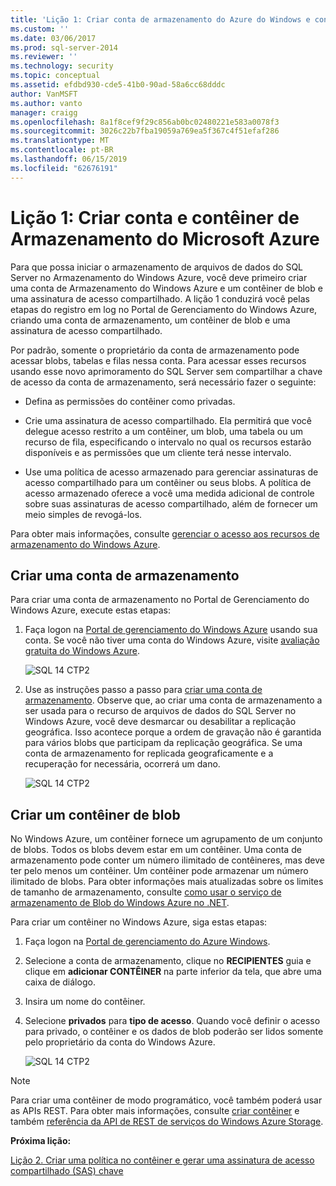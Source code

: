 ```yaml
---
title: 'Lição 1: Criar conta de armazenamento do Azure do Windows e contêiner | Microsoft Docs'
ms.custom: ''
ms.date: 03/06/2017
ms.prod: sql-server-2014
ms.reviewer: ''
ms.technology: security
ms.topic: conceptual
ms.assetid: efdbd930-cde5-41b0-90ad-58a6cc68dddc
author: VanMSFT
ms.author: vanto
manager: craigg
ms.openlocfilehash: 8a1f8cef9f29c856ab0bc02480221e583a0078f3
ms.sourcegitcommit: 3026c22b7fba19059a769ea5f367c4f51efaf286
ms.translationtype: MT
ms.contentlocale: pt-BR
ms.lasthandoff: 06/15/2019
ms.locfileid: "62676191"
---
```

# <a name="lesson-1-create-windows-azure-storage-account-and-container"></a>Lição 1: Criar conta e contêiner de Armazenamento do Microsoft Azure
  Para que possa iniciar o armazenamento de arquivos de dados do SQL Server no Armazenamento do Windows Azure, você deve primeiro criar uma conta de Armazenamento do Windows Azure e um contêiner de blob e uma assinatura de acesso compartilhado. A lição 1 conduzirá você pelas etapas do registro em log no Portal de Gerenciamento do Windows Azure, criando uma conta de armazenamento, um contêiner de blob e uma assinatura de acesso compartilhado.  
  
 Por padrão, somente o proprietário da conta de armazenamento pode acessar blobs, tabelas e filas nessa conta. Para acessar esses recursos usando esse novo aprimoramento do SQL Server sem compartilhar a chave de acesso da conta de armazenamento, será necessário fazer o seguinte:  
  
-   Defina as permissões do contêiner como privadas.  
  
-   Crie uma assinatura de acesso compartilhado. Ela permitirá que você delegue acesso restrito a um contêiner, um blob, uma tabela ou um recurso de fila, especificando o intervalo no qual os recursos estarão disponíveis e as permissões que um cliente terá nesse intervalo.  
  
-   Use uma política de acesso armazenado para gerenciar assinaturas de acesso compartilhado para um contêiner ou seus blobs. A política de acesso armazenado oferece a você uma medida adicional de controle sobre suas assinaturas de acesso compartilhado, além de fornecer um meio simples de revogá-los.  
  
 Para obter mais informações, consulte [gerenciar o acesso aos recursos de armazenamento do Windows Azure](https://msdn.microsoft.com/library/windowsazure/ee393343.aspx).  
  
## <a name="create-storage-account"></a>Criar uma conta de armazenamento  
 Para criar uma conta de armazenamento no Portal de Gerenciamento do Windows Azure, execute estas etapas:  
  
1.  Faça logon na [Portal de gerenciamento do Windows Azure](https://manage.windowsazure.com) usando sua conta. Se você não tiver uma conta do Windows Azure, visite [avaliação gratuita do Windows Azure](http://www.windowsazure.com/pricing/free-trial/).  
  
     ![SQL 14 CTP2](../../2014/tutorials/media/ss-was-tutlesson-1-1.gif "SQL 14 CTP2")  
  
2.  Use as instruções passo a passo para [criar uma conta de armazenamento](http://azure.microsoft.com/documentation/articles/storage-create-storage-account/). Observe que, ao criar uma conta de armazenamento a ser usada para o recurso de arquivos de dados do SQL Server no Windows Azure, você deve desmarcar ou desabilitar a replicação geográfica. Isso acontece porque a ordem de gravação não é garantida para vários blobs que participam da replicação geográfica. Se uma conta de armazenamento for replicada geograficamente e a recuperação for necessária, ocorrerá um dano.  
  
     ![SQL 14 CTP2](../../2014/tutorials/media/ss-was-tutlesson-1-2.gif "SQL 14 CTP2")  
  
## <a name="create-a-blob-container"></a>Criar um contêiner de blob  
 No Windows Azure, um contêiner fornece um agrupamento de um conjunto de blobs. Todos os blobs devem estar em um contêiner. Uma conta de armazenamento pode conter um número ilimitado de contêineres, mas deve ter pelo menos um contêiner. Um contêiner pode armazenar um número ilimitado de blobs. Para obter informações mais atualizadas sobre os limites de tamanho de armazenamento, consulte [como usar o serviço de armazenamento de Blob do Windows Azure no .NET](http://www.windowsazure.com/develop/net/how-to-guides/blob-storage/).  
  
 Para criar um contêiner no Windows Azure, siga estas etapas:  
  
1.  Faça logon na [Portal de gerenciamento do Azure Windows](https://manage.windowsazure.com).  
  
2.  Selecione a conta de armazenamento, clique no **RECIPIENTES** guia e clique em **adicionar CONTÊINER** na parte inferior da tela, que abre uma caixa de diálogo.  
  
3.  Insira um nome do contêiner.  
  
4.  Selecione **privados** para **tipo de acesso**. Quando você definir o acesso para privado, o contêiner e os dados de blob poderão ser lidos somente pelo proprietário da conta do Windows Azure.  
  
     ![SQL 14 CTP2](../../2014/tutorials/media/ss-was-tutlesson-1-4.gif "SQL 14 CTP2")  
  
> [!NOTE]  
>  Para criar uma contêiner de modo programático, você também poderá usar as APIs REST. Para obter mais informações, consulte [criar contêiner](https://msdn.microsoft.com/library/windowsazure/dd179468.aspx) e também [referência da API de REST de serviços do Windows Azure Storage](https://msdn.microsoft.com/library/windowsazure/dd179355.aspx).  
  
 **Próxima lição:**  
  
 [Lição 2. Criar uma política no contêiner e gerar uma assinatura de acesso compartilhado &#40;SAS&#41; chave](../relational-databases/lesson-1-create-stored-access-policy-and-shared-access-signature.md)  
  
  
